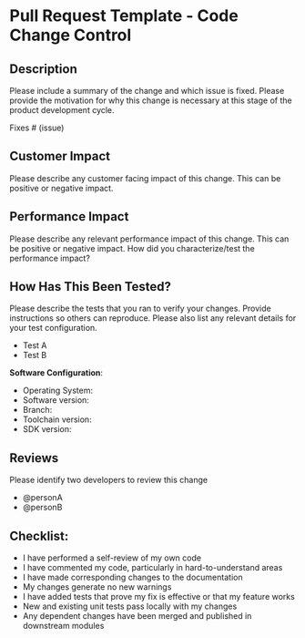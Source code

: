 # Pull Request Template - Code Change Control

## Description

Please include a summary of the change and which issue is fixed. Please provide the motivation for why this change is necessary at this stage of the product development cycle.

Fixes # (issue)

## Customer Impact

Please describe any customer facing impact of this change. This can be positive or negative impact.

## Performance Impact

Please describe any relevant performance impact of this change. This can be positive or negative impact. How did you characterize/test the performance impact?

## How Has This Been Tested?

Please describe the tests that you ran to verify your changes. Provide instructions so others can reproduce. Please also list any relevant details for your test configuration.

-   Test A
-   Test B

**Software Configuration**:

-   Operating System:
-   Software version:
-   Branch:
-   Toolchain version:
-   SDK version:

## Reviews

Please identify two developers to review this change

-   @personA
-   @personB

## Checklist:

-   I have performed a self-review of my own code
-   I have commented my code, particularly in hard-to-understand areas
-   I have made corresponding changes to the documentation
-   My changes generate no new warnings
-   I have added tests that prove my fix is effective or that my feature works
-   New and existing unit tests pass locally with my changes
-   Any dependent changes have been merged and published in downstream modules
